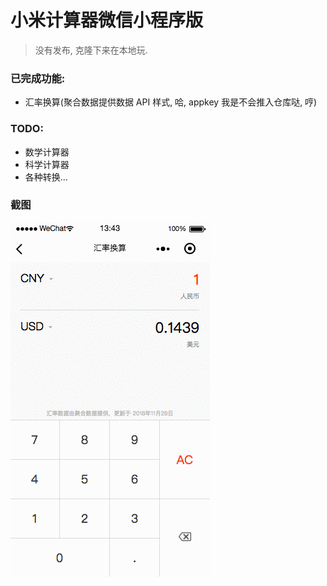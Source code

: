 # 小米计算器微信小程序版

> 没有发布, 克隆下来在本地玩.

### 已完成功能:

* 汇率换算(聚合数据提供数据 API 样式, 哈, appkey 我是不会推入仓库哒, 哼)


### TODO:

* 数学计算器
* 科学计算器
* 各种转换...

### 截图

![exchange-rate.gif](screenshots/exchange-rate.gif)
